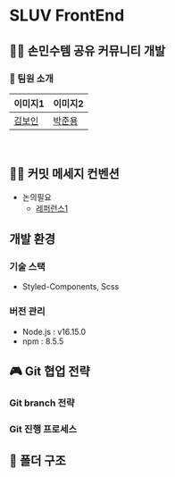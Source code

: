 # SLUV FrontEnd

## 🤰🏻 손민수템 공유 커뮤니티 개발
### 👻 팀원 소개
|이미지1|이미지2|
|---|---|
|[김보인](https://github.com/Boin-Kau)|[박준용](https://github.com/ezenjun)|
<br/>

## 👐🏻 커밋 메세지 컨벤션
- 논의필요
  - [레퍼런스1](https://doublesprogramming.tistory.com/256)
  
## 개발 환경
### 기술 스택
- Styled-Components, Scss

### 버전 관리
- Node.js : v16.15.0
- npm : 8.5.5
  

## 🎮 Git 협업 전략
### Git branch 전략
### Git 진행 프로세스 
  
## 🎹 폴더 구조



